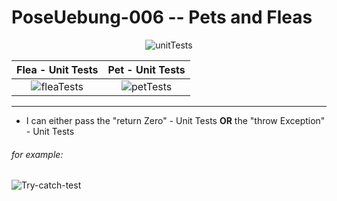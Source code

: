 # PoseUebung-006 -- Pets and Fleas

<div align="center"> 
  
![unitTests](https://github.com/user-attachments/assets/025df422-77bc-44d8-a8fa-f134753ec7de)

</div>

| Flea - Unit Tests | Pet - Unit Tests |
|:-:|:-:|
| ![fleaTests](https://github.com/user-attachments/assets/847c4063-a193-4038-aecf-d2a863898d60)|![petTests](https://github.com/user-attachments/assets/a30c2266-691b-454c-9b46-7c7985b37749)|

---  

- I can either pass the "return Zero" - Unit Tests **OR** the "throw Exception" - Unit Tests
###### for example:

![Try-catch-test](https://github.com/user-attachments/assets/7f26558f-033f-4141-8ad4-8cf411190001)

